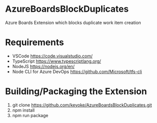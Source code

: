 # AzureBoardsBlockDuplicates
Azure Boards Extension which blocks duplicate work item creation

# Requirements
- VSCode https://code.visualstudio.com/
- TypeScript https://www.typescriptlang.org/
- NodeJS https://nodejs.org/en/
- Node CLI for Azure DevOps https://github.com/Microsoft/tfs-cli

# Building/Packaging the Extension
 1. git clone https://github.com/keyoke/AzureBoardsBlockDuplicates.git
 2. npm install
 3. npm run package
